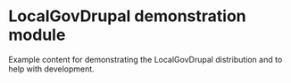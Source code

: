 # LocalGovDrupal demonstration module

Example content for demonstrating the LocalGovDrupal distribution and to help
with development.

